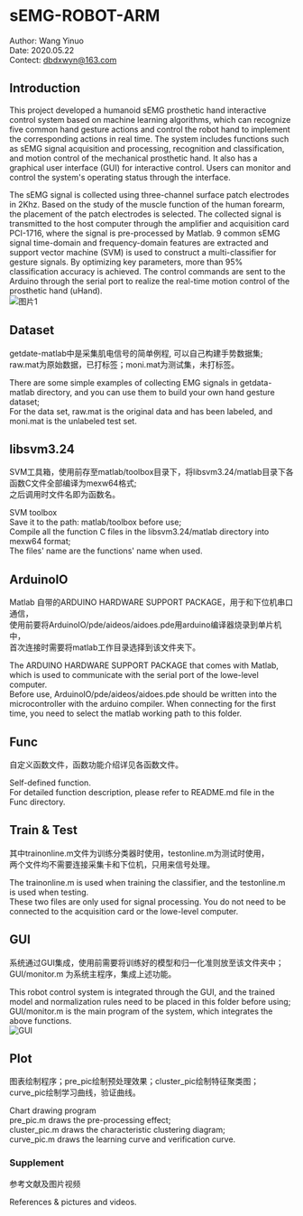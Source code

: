 # sEMG-ROBOT-ARM
Author: Wang Yinuo\
Date: 2020.05.22\
Contect: dbdxwyn@163.com

## Introduction
This project developed a humanoid sEMG prosthetic hand interactive control system based on machine learning algorithms, which can recognize five common hand gesture actions and control the robot hand to implement the corresponding actions in real time. The system includes functions such as sEMG signal acquisition and processing, recognition and classification, and motion control of the mechanical prosthetic hand. It also has a graphical user interface (GUI) for interactive control. Users can monitor and control the system's operating status through the interface.

The sEMG signal is collected using three-channel surface patch electrodes in 2Khz. Based on the study of the muscle function of the human forearm, the placement of the patch electrodes is selected. The collected signal is transmitted to the host computer through the amplifier and acquisition card PCI-1716, where the signal is pre-processed by Matlab. 9 common sEMG signal time-domain and frequency-domain features are extracted and support vector machine (SVM) is used to construct a multi-classifier for gesture signals. By optimizing key parameters, more than 95% classification accuracy is achieved. The control commands are sent to the Arduino through the serial port to realize the real-time motion control of the prosthetic hand (uHand).\
![图片1](https://user-images.githubusercontent.com/69251304/110206680-297ce580-7eba-11eb-8624-ba36f5478f79.jpg)

## Dataset
getdate-matlab中是采集肌电信号的简单例程, 可以自己构建手势数据集;\
raw.mat为原始数据，已打标签；moni.mat为测试集，未打标签。

There are some simple examples of collecting EMG signals in getdata-matlab directory, and you can use them to build your own hand gesture dataset;\
For the data set, raw.mat is the original data and has been labeled, and moni.mat is the unlabeled test set.

## libsvm3.24
SVM工具箱，使用前存至matlab/toolbox目录下，将libsvm3.24/matlab目录下各函数C文件全部编译为mexw64格式;\
之后调用时文件名即为函数名。

SVM toolbox\
Save it to the path: matlab/toolbox before use;\
Compile all the function C files in the libsvm3.24/matlab directory into mexw64 format;\
The files' name are the functions' name when used.

## ArduinoIO
Matlab 自带的ARDUINO HARDWARE SUPPORT PACKAGE，用于和下位机串口通信，\
使用前要将ArduinoIO/pde/aideos/aidoes.pde用arduino编译器烧录到单片机中，\
首次连接时需要将matlab工作目录选择到该文件夹下。

The ARDUINO HARDWARE SUPPORT PACKAGE that comes with Matlab, which is used to communicate with the serial port of the lowe-level computer.\
Before use, ArduinoIO/pde/aideos/aidoes.pde should be written into the microcontroller with the arduino compiler.
When connecting for the first time, you need to select the matlab working path to this folder.

## Func
自定义函数文件，函数功能介绍详见各函数文件。

Self-defined function.\
For detailed function description, please refer to README.md file in the Func directory.

## Train & Test
其中trainonline.m文件为训练分类器时使用，testonline.m为测试时使用，\
两个文件均不需要连接采集卡和下位机，只用来信号处理。

The trainonline.m is used when training the classifier, and the testonline.m is used when testing.\
These two files are only used for signal processing. You do not need to be connected to the acquisition card or the lowe-level computer.

## GUI
系统通过GUI集成，使用前需要将训练好的模型和归一化准则放至该文件夹中；\
GUI/monitor.m 为系统主程序，集成上述功能。

This robot control system is integrated through the GUI, and the trained model and normalization rules need to be placed in this folder before using;\
GUI/monitor.m is the main program of the system, which integrates the above functions.\
![GUI](https://user-images.githubusercontent.com/69251304/110206875-4d8cf680-7ebb-11eb-8394-9a336c1743f9.gif)

## Plot
图表绘制程序；pre_pic绘制预处理效果；cluster_pic绘制特征聚类图；curve_pic绘制学习曲线，验证曲线。

Chart drawing program\
pre_pic.m draws the pre-processing effect; \
cluster_pic.m draws the characteristic clustering diagram; \
curve_pic.m draws the learning curve and verification curve.

### Supplement
参考文献及图片视频

References & pictures and videos.

